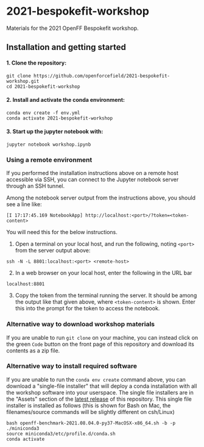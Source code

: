 # 2021-bespokefit-workshop

Materials for the 2021 OpenFF Bespokefit workshop.

## Installation and getting started

#### 1. Clone the repository:

```
git clone https://github.com/openforcefield/2021-bespokefit-workshop.git
cd 2021-bespokefit-workshop
```

#### 2. Install and activate the conda environment:

```
conda env create -f env.yml
conda activate 2021-bespokefit-workshop
```

#### 3. Start up the jupyter notebook with:

```
jupyter notebook workshop.ipynb
```

### Using a remote environment

If you performed the installation instructions above on a remote host accessible via SSH,
you can connect to the Jupyter notebook server through an SSH tunnel.

Among the notebook server output from the instructions above, you should see a line like:

```
[I 17:17:45.169 NotebookApp] http://localhost:<port>/?token=<token-content>
```

You will need this for the below instructions.

1. Open a terminal on your local host, and run the following, noting `<port>` from the server output above:

```
ssh -N -L 8801:localhost:<port> <remote-host>
```

2. In a web browser on your local host, enter the following in the URL bar

```
localhost:8801
```

3. Copy the token from the terminal running the server.
   It should be among the output like that given above, where `<token-content>` is shown.
   Enter this into the prompt for the token to access the notebook.


### Alternative way to download workshop materials

If you are unable to run `git clone` on your machine, you can instead click on the green `Code` button on the front page of this repository and download its contents as a zip file.

### Alternative way to install required software

If you are unable to run the `conda env create` command above, you can download a "single-file installer" that will deploy a conda installation with all the workshop software into your userspace. The single file installers are in the "Assets" section of the [latest release](https://github.com/openforcefield/2021-benchmarking-workshop/releases) of this repository. This single file installer is installed as follows (this is shown for Bash on Mac, the filenames/source commands will be slightly different on csh/Linux)

```
bash openff-benchmark-2021.08.04.0-py37-MacOSX-x86_64.sh -b -p ./miniconda3
source miniconda3/etc/profile.d/conda.sh 
conda activate
```
